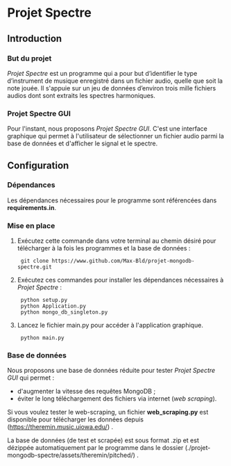 # Projet Spectre

## Introduction

### But du projet

*Projet Spectre* est un programme qui a pour but d’identifier le type d’instrument de musique enregistré dans un fichier audio, quelle que soit la note jouée. Il s'appuie sur un jeu de données d’environ trois mille fichiers audios dont sont extraits les spectres harmoniques.

### Projet Spectre GUI

Pour l'instant, nous proposons *Projet Spectre GUI*. C'est une interface graphique qui permet à l'utilisateur de sélectionner un fichier audio parmi la base de données et d'afficher le signal et le spectre.

## Configuration

### Dépendances

Les dépendances nécessaires pour le programme sont référencées dans **requirements.in**.

### Mise en place

1. Exécutez cette commande dans votre terminal au chemin désiré pour télécharger à la fois les programmes et la base de données :

        git clone https://www.github.com/Max-Bld/projet-mongodb-spectre.git

2. Exécutez ces commandes pour installer les dépendances nécessaires à *Projet Spectre* :

        python setup.py
        python Application.py
        python mongo_db_singleton.py

4. Lancez le fichier main.py pour accéder à l'application graphique.

        python main.py

### Base de données

Nous proposons une base de données réduite pour tester *Projet Spectre GUI* qui permet : 
+ d'augmenter la vitesse des requêtes MongoDB ;
+ éviter le long téléchargement des fichiers via internet (*web scraping*).

Si vous voulez tester le web-scraping, un fichier **web_scraping.py** est disponible pour télécharger les données depuis (https://theremin.music.uiowa.edu/) .

La base de données (de test et scrapée) est sous format .zip et est dézippée automatiquement par le programme dans le dossier (./projet-mongodb-spectre/assets/theremin/pitched/) .
